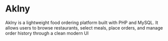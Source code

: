 # Aklny
Aklny is a lightweight food ordering platform built with PHP and MySQL. It allows users to browse restaurants, select meals, place orders, and manage order history through a clean modern UI

